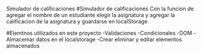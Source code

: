 Simulador de calificaciones
#Simulador de calificaciones
Con la funcion de agregar el nombre de un estudiante elegir la asignatura y agregar la calificacion de la asignatura y guardarse en localStorage

#Elemtnos utilizados en este proyecto 
-Validaciones
-Condicionales 
-DOM
-Almacemar datos en el localstorage
-Crear eliminar y editar elementos almacenados
